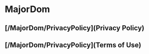 # MajorDom

## [/MajorDom/PrivacyPolicy](Privacy Policy)  

## [/MajorDom/PrivacyPolicy](Terms of Use)  

